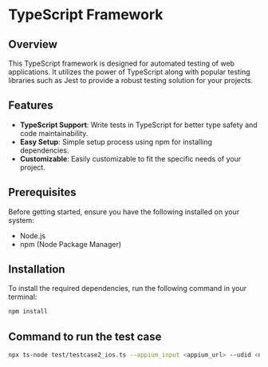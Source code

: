 # TypeScript Framework

## Overview
This TypeScript framework is designed for automated testing of web applications. It utilizes the power of TypeScript along with popular testing libraries such as Jest to provide a robust testing solution for your projects.

## Features
- **TypeScript Support**: Write tests in TypeScript for better type safety and code maintainability.
- **Easy Setup**: Simple setup process using npm for installing dependencies.
- **Customizable**: Easily customizable to fit the specific needs of your project.

## Prerequisites
Before getting started, ensure you have the following installed on your system:
- Node.js
- npm (Node Package Manager)

## Installation
To install the required dependencies, run the following command in your terminal:
```bash
npm install
```
## Command to run the test case 
```bash
npx ts-node test/testcase2_ios.ts --appium_input <appium_url> --udid <udid> --os <os_version>
```
